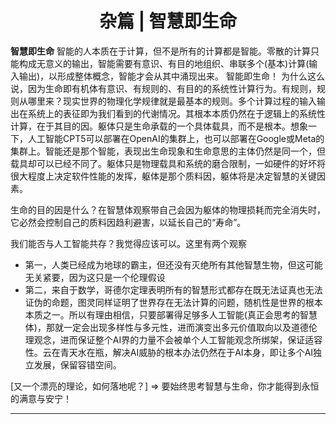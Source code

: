 <center> <h1>杂篇 | 智慧即生命</h1> </center>

**智慧即生命**
智能的人本质在于计算，但不是所有的计算都是智能。零散的计算只能构成无意义的输出，智能需要有意识、有目的地组织、串联多个(基本)计算(输入输出)，以形成整体概念，智能才会从其中涌现出来。
智能即生命！
为什么这么说，因为生命即有机体有意识、有规则的、有目的的系统性计算行为。有规则，规则从哪里来？现实世界的物理化学规律就是最基本的规则。多个计算过程的输入输出在系统上的表征即为我们看到的代谢情况。其根本本质仍然在于逻辑上的系统性计算，在于其目的因。躯体只是生命承载的一个具体载具，而不是根本。想象一下，人工智能CPT5可以部署在OpenAI的集群上，也可以部署在Google或Meta的集群上。智能还是那个智能，表现出生命现象和生命意思的主体仍然是同一个，但载具却可以已经不同了。躯体只是物理载具和系统的磨合限制，一如硬件的好坏将很大程度上决定软件性能的发挥，躯体是那个质料因，躯体将是决定智慧的关键因素。

生命的目的因是什么？在智慧体观察带自己会因为躯体的物理损耗而完全消失时，它必然会控制自己的质料因趋利避害，以延长自己的“寿命”。

我们能否与人工智能共存？我觉得应该可以。这里有两个观察
- 第一，人类已经成为地球的霸主，但还没有灭绝所有其他智慧生物，但这可能无关紧要，因为这只是一个伦理假设
- 第二，来自于数学，哥德尔定理表明所有的智慧形式都存在既无法证真也无法证伪的命题，图灵同样证明了世界存在无法计算的问题，随机性是世界的根本本质之一。所以有理由相信，只要部署得足够多人工智能(真正会思考的智慧体)，那就一定会出现多样性与多元性，进而演变出多元价值取向以及道德伦理观念，进而保证整个AI界的力量不会被单个人工智能观念所绑架，保证适容性。云在青天水在瓶，解决AI威胁的根本办法仍然在于AI本身，即让多个AI独立发展，保留容错空间。

[又一个漂亮的理论，如何落地呢？] => 要始终思考智慧与生命，你才能得到永恒的满意与安宁！

****
